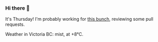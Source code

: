 ### Hi there :wave:

It's Thursday! I'm probably working for [this bunch](https://github.com/kohofinancial), reviewing some pull requests.

Weather in Victoria BC: mist, at +8°C.
